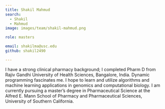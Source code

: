 ```yaml
---
title: Shakil Mahmud
search:
  - Shakil
  - Mahmud
image: images/team/shakil-mahmud.png

role: masters

email: shakilma@usc.edu
github: shakil2490

---
```


I have a strong clinical pharmacy background; I completed Pharm D from Rajiv Gandhi University of Health Sciences, Bangalore, India. Dynamic programming fascinates me. I hope to learn and utilize algorithms and machine learning applications in genomics and computational biology. I am currently pursuing a master’s degree in Pharmaceutical Science at the Alfred E. Mann School of Pharmacy and Pharmaceutical Sciences, University of Southern California. 
